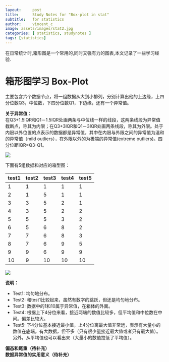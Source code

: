 ```yaml
---
layout:     post
title:      Study Notes for "Box-plot in stat"
subtitle:   for statistics
author:     vincent_c
image: assets/images/stat2.jpg
categories: [ statistics, studynotes ]
tags: [statistics]
---  
```

在日常统计时,箱形图是一个常用的,同时又强有力的图表,本文记录了一些学习经验.

# 箱形图学习  Box-Plot


主要包含六个数据节点，将一组数据从大到小排列，分别计算出他的上边缘，上四分位数Q3，中位数，下四分位数Q1，下边缘，还有一个异常值。  

**关于异常值：**  
在Q3+1.5IQR和Q1－1.5IQR处画两条与中位线一样的线段，这两条线段为异常值截断点，称其为内限；在Q3+3IQR和Q1－3IQR处画两条线段，称其为外限。处于内限以外位置的点表示的数据都是异常值，其中在内限与外限之间的异常值为温和的异常值（mild outliers），在外限以外的为极端的异常值(extreme outliers)。四分位距IQR=Q3-Q1。

![](https://cl.ly/3cdae03066df/Image%2525202019-06-13%252520at%2525205.23.47%252520%2525E4%2525B8%25258B%2525E5%25258D%252588.png)

下面有5组数据和对应的箱型图：

test1|test2|test3|test4|test5
----|----|----|----|----|
1|1|1|1|1
2|1|5|1|1
3|3|5|2|1
4|3|5|2|2
5|5|5|3|2
6|5|6|8|2
7|7|6|8|3
8|7|6|9|5
9|9|6|9|9
10|9|10|10|10


![](https://cl.ly/b215e7791269/Image%2525202019-06-13%252520at%2525205.22.42%252520%2525E4%2525B8%25258B%2525E5%25258D%252588.png)

**说明：**  

* Test1: 均匀地分布。  
* Test2: 和test1比较起来，虽然有数字的跳跃，但还是均匀地分布。  
* Test3: 数据中的1和10属于异常值，在箱体的外面。  
* Test4: 根据上下4分位来看，接近两端的数值比较多，但平均值和中位数在中间。偏差比较大。  
* Test5: 下4分位基本接近最小值，上4分位离最大值非常远，表示有大量小的数值在底端。有大数据，但不多（只有很少量接近最大值或者只有最大值）。另外，从平均值也可以看出来（大量小的数值拉低了平均值）。  


**偏态和尾重（待补充）**  
**数据异常值的实用意义（待补充）**  

